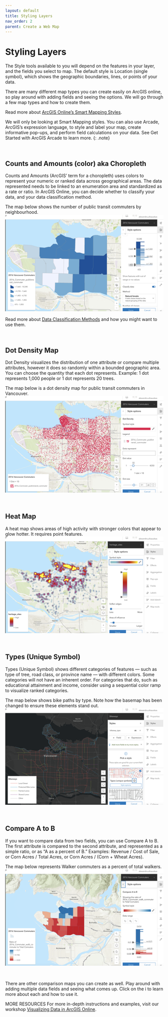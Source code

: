 ```yaml
---
layout: default
title: Styling Layers
nav_order: 2
parent: Create a Web Map
---
```

# Styling Layers
The Style tools available to you will depend on the features in your layer, and the fields you select to map. The default style is Location (single symbol), which shows the geographic boundaries, lines, or points of your data.


There are many different map types you can create easily on ArcGIS online, so play around with adding fields and seeing the options. We will go through a few map types and how to create them.

Read more about [ArcGIS Online’s Smart Mapping Styles](https://doc.arcgis.com/en/arcgis-online/create-maps/apply-styles-mv.htm).

We will only be looking at Smart Mapping styles. You can also use Arcade, ArcGIS’s expression language, to style and label your map, create informative pop-ups, and perform field calculations on your data. See Get Started with ArcGIS Arcade to learn more.
{: .note}

<br>

## Counts and Amounts (color) aka Choropleth
Counts and Amounts (ArcGIS’ term for a choropleth) uses colors to represent your numeric or ranked data across geographical areas. The data represented needs to be linked to an enumeration area and standardized as a rate or ratio. In ArcGIS Online, you can decide whether to classify your data, and your data classification method.

The map below shows the number of public transit commuters by neighbourhood.
![counts and amounts](./images/counts-amounts_20250220.png)

Read more about [Data Classification Methods](https://pro.arcgis.com/en/pro-app/latest/help/mapping/layer-properties/data-classification-methods.htm) and how you might want to use them.

<br>

## Dot Density Map
Dot Density visualizes the distribution of one attribute or compare multiple attributes, however it does so randomly within a bounded geographic area. You can choose the quantity that each dot represents. Example: 1 dot represents 1,000 people or 1 dot represents 20 trees.

The map below is a dot density map for public transit commuters in Vancouver.
![dot density map](./images/dont-density_20250220.png)


<br>

## Heat Map
A heat map shows areas of high activity with stronger colors that appear to glow hotter. It requires point features.
![heatmap](./images/heatmap_20250220.png)


<br>

## Types (Unique Symbol)

Types (Unique Symbol) shows different categories of features — such as type of tree, road class, or province name — with different colors. Some categories will not have an inherent order. For categories that do, such as educational attainment and income, consider using a sequential color ramp to visualize ranked categories.

The map below shows bike paths by type. Note how the basemap has been changed to ensure these elements stand out.
![unique types](./images/types-unique_20250220.png)


<br>

## Compare A to B
If you want to compare data from two fields, you can use Compare A to B. The first attribute is compared to the second attribute, and represented as a simple ratio, or as “A as a percent of B.” Examples: Revenue / Cost of Sale, or Corn Acres / Total Acres, or Corn Acres / (Corn + Wheat Acres).

The map below represents Walker commuters as a percent of total walkers.
![compare a to b](./images/compare-a-b_20250220.png)



<br>

There are other comparison maps you can create as well. Play around with adding multiple data fields and seeing what comes up. Click on the i to learn more about each and how to use it.

MORE RESOURCES
For more in-depth instructions and examples, visit our workshop [Visualizing Data in ArcGIS Online](https://ubc-library-rc.github.io/intro-AGOL/).